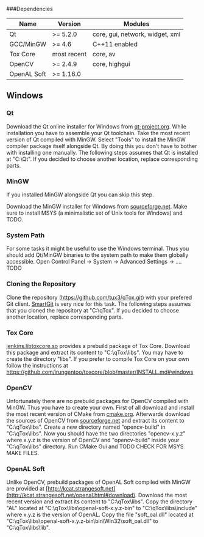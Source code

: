 ###Dependencies

| Name         | Version     | Modules                         |
|--------------|-------------|-------------------------------- |
| Qt           | >= 5.2.0    | core, gui, network, widget, xml |
| GCC/MinGW    | >= 4.6      | C++11 enabled                   |
| Tox Core     | most recent | core, av                        |
| OpenCV       | >= 2.4.9    | core, highgui                   |
| OpenAL Soft  | >= 1.16.0   |                                 |

## Windows

### Qt

Download the Qt online installer for Windows from [qt-project.org](http://qt-project.org/downloads).
While installation you have to assemble your Qt toolchain. Take the most recent version of Qt compiled with MinGW. 
Select "Tools" to install the MinGW compiler package itself alongside Qt. By doing this you don't have to bother with installing one manually.
The following steps assumes that Qt is installed at "C:\Qt". If you decided to choose another location, replace corresponding parts.

### MinGW

If you installed MinGW alongside Qt you can skip this step.

Download the MinGW installer for Windows from [sourceforge.net](http://sourceforge.net/projects/mingw/files/Installer/).
Make sure to install MSYS (a minimalistic set of Unix tools for Windows) and TODO.

### System Path

For some tasks it might be useful to use the Windows terminal. Thus you should add Qt/MinGW binaries to the system path to make them globally accessible. 
Open Control Panel -> System -> Advanced Settings -> .... TODO

### Cloning the Repository

Clone the repository (https://github.com/tux3/qTox.git) with your prefered Git client. [SmartGit](http://www.syntevo.com/smartgit/) is very nice for this task.
The following steps assumes that you cloned the repository at "C:\qTox". If you decided to choose another location, replace corresponding parts.

### Tox Core

[jenkins.libtoxcore.so](http://jenkins.libtoxcore.so/job/libtoxcore-win32-i686/lastSuccessfulBuild/artifact/libtoxcore-win32-i686.zip) 
provides a prebuild package of Tox Core. Download this package and extract its content to "C:\qTox\libs". You may have to create the directory "libs".
If you prefer to compile Tox Core on your own follow the instructions at https://github.com/irungentoo/toxcore/blob/master/INSTALL.md#windows

### OpenCV

Unfortunately there are no prebuild packages for OpenCV compiled with MinGW. Thus you have to create your own.
First of all download and install the most recent version of CMake from [cmake.org](http://www.cmake.org/cmake/resources/software.html).
Afterwards download the sources of OpenCV from [sourceforge.net](http://sourceforge.net/projects/opencvlibrary/) and extract its content to "C:\qTox\libs".
Create a new directory named "opencv-build" in "C:\qTox\libs". Now you should have the two directories "opencv-x.y.z" where x.y.z is the version of OpenCV and "opencv-build" inside your "C:\qTox\libs" directory.
Run CMake Gui and TODO CHECK FOR MSYS MAKE FILES.

### OpenAL Soft

Unlike OpenCV, prebuild packages of OpenAL Soft compiled with MinGW are provided at [http://kcat.strangesoft.net](http://kcat.strangesoft.net/openal.html#download).
Download the most recent version and extract its content to "C:\qTox\libs". Copy the directory "AL" located at "C:\qTox\libs\openal-soft-x.y.z-bin" to "C:\qTox\libs\include" where x.y.z is the version of OpenAL.
Copy the file "soft_oal.dll" located at "C:\qTox\libs\openal-soft-x.y.z-bin\bin\Win32\soft_oal.dll" to "C:\qTox\libs\lib".

